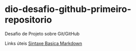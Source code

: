 # dio-desafio-github-primeiro-repositorio
Desafio de Projeto sobre Git/GitHub

Links úteis
[Sintaxe Basica Markdown](https://www.markdownguide.org/basic-syntax/)
